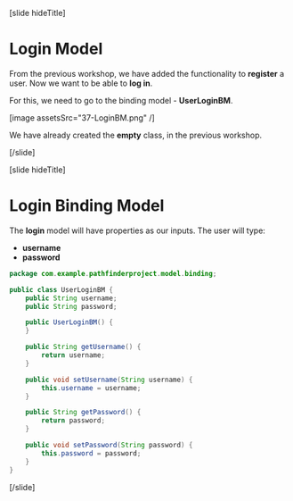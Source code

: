 [slide hideTitle]

# Login Model

From the previous workshop, we have added the functionality to **register** a user. Now we want to be able to **log in**.

For this, we need to go to the binding model - **UserLoginBM**.

[image assetsSrc="37-LoginBM.png" /]

We have already created the **empty** class, in the previous workshop.

[/slide]

[slide hideTitle]

# Login Binding Model

The **login** model will have properties as our inputs. The user will type:

- **username**
- **password**

```java
package com.example.pathfinderproject.model.binding;

public class UserLoginBM {
    public String username;
    public String password;

    public UserLoginBM() {
    }

    public String getUsername() {
        return username;
    }

    public void setUsername(String username) {
        this.username = username;
    }

    public String getPassword() {
        return password;
    }

    public void setPassword(String password) {
        this.password = password;
    }
}

```

[/slide]
